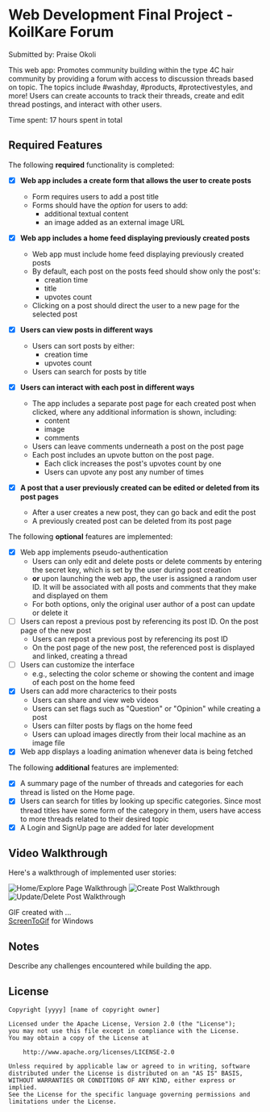 # Web Development Final Project - KoilKare Forum

Submitted by: Praise Okoli

This web app: Promotes community building within the type 4C hair community by providing a forum with access to discussion threads based on topic. The topics include #washday, #products, #protectivestyles, and more! Users can create accounts to track their threads, create and edit thread postings, and interact with other users. 

Time spent: 17 hours spent in total

## Required Features

The following **required** functionality is completed:


- [X] **Web app includes a create form that allows the user to create posts**
  - Form requires users to add a post title
  - Forms should have the *option* for users to add: 
    - additional textual content
    - an image added as an external image URL
- [X] **Web app includes a home feed displaying previously created posts**
  - Web app must include home feed displaying previously created posts
  - By default, each post on the posts feed should show only the post's:
    - creation time
    - title 
    - upvotes count
  - Clicking on a post should direct the user to a new page for the selected post
- [X] **Users can view posts in different ways**
  - Users can sort posts by either:
    -  creation time
    -  upvotes count
  - Users can search for posts by title
- [X] **Users can interact with each post in different ways**
  - The app includes a separate post page for each created post when clicked, where any additional information is shown, including:
    - content
    - image
    - comments
  - Users can leave comments underneath a post on the post page
  - Each post includes an upvote button on the post page. 
    - Each click increases the post's upvotes count by one
    - Users can upvote any post any number of times

- [X] **A post that a user previously created can be edited or deleted from its post pages**
  - After a user creates a new post, they can go back and edit the post
  - A previously created post can be deleted from its post page

The following **optional** features are implemented:


- [X] Web app implements pseudo-authentication
  - Users can only edit and delete posts or delete comments by entering the secret key, which is set by the user during post creation
  - **or** upon launching the web app, the user is assigned a random user ID. It will be associated with all posts and comments that they make and displayed on them
  - For both options, only the original user author of a post can update or delete it
- [ ] Users can repost a previous post by referencing its post ID. On the post page of the new post
  - Users can repost a previous post by referencing its post ID
  - On the post page of the new post, the referenced post is displayed and linked, creating a thread
- [ ] Users can customize the interface
  - e.g., selecting the color scheme or showing the content and image of each post on the home feed
- [X] Users can add more characterics to their posts
  - Users can share and view web videos
  - Users can set flags such as "Question" or "Opinion" while creating a post
  - Users can filter posts by flags on the home feed
  - Users can upload images directly from their local machine as an image file
- [X] Web app displays a loading animation whenever data is being fetched

The following **additional** features are implemented:

* [X] A summary page of the number of threads and categories for each thread is listed on the Home page. 
* [X] Users can search for titles by looking up specific categories. Since most thread titles have some form of the category in them, users have access to more threads related to their desired topic
* [X] A Login and SignUp page are added for later development
 
## Video Walkthrough

Here's a walkthrough of implemented user stories:

<img src='' title='Home/Explore Page Walkthrough' width='' alt='Home/Explore Page Walkthrough' />
<img src='' title='Create Post Walkthrough' width='' alt='Create Post  Walkthrough' />
<img src='' title='Update/Delete Post Walkthrough' width='' alt='Update/Delete Post  Walkthrough' />

<!-- Replace this with whatever GIF tool you used! -->
GIF created with ...  
[ScreenToGif](https://www.screentogif.com/) for Windows


## Notes

Describe any challenges encountered while building the app.

## License

    Copyright [yyyy] [name of copyright owner]

    Licensed under the Apache License, Version 2.0 (the "License");
    you may not use this file except in compliance with the License.
    You may obtain a copy of the License at

        http://www.apache.org/licenses/LICENSE-2.0

    Unless required by applicable law or agreed to in writing, software
    distributed under the License is distributed on an "AS IS" BASIS,
    WITHOUT WARRANTIES OR CONDITIONS OF ANY KIND, either express or implied.
    See the License for the specific language governing permissions and
    limitations under the License.
